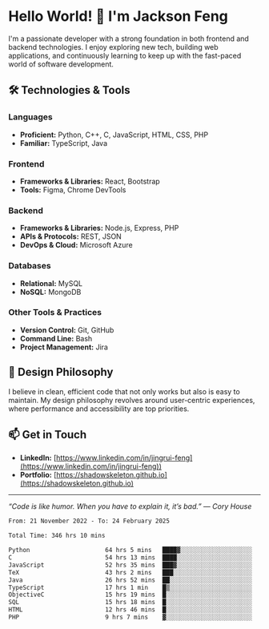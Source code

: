 # Hello World! 👋 I'm Jackson Feng

I'm a passionate developer with a strong foundation in both frontend and backend technologies. I enjoy exploring new tech, building web applications, and continuously learning to keep up with the fast-paced world of software development.

## 🛠 Technologies & Tools

### Languages
- **Proficient:** Python, C++, C, JavaScript, HTML, CSS, PHP
- **Familiar:** TypeScript, Java

### Frontend
- **Frameworks & Libraries:** React, Bootstrap
- **Tools:** Figma, Chrome DevTools

### Backend
- **Frameworks & Libraries:** Node.js, Express, PHP
- **APIs & Protocols:** REST, JSON
- **DevOps & Cloud:** Microsoft Azure

### Databases
- **Relational:** MySQL
- **NoSQL:** MongoDB

### Other Tools & Practices
- **Version Control:** Git, GitHub
- **Command Line:** Bash
- **Project Management:** Jira


## 🎨 Design Philosophy

I believe in clean, efficient code that not only works but also is easy to maintain. My design philosophy revolves around user-centric experiences, where performance and accessibility are top priorities.

## 📫 Get in Touch

- **LinkedIn:** [https://www.linkedin.com/in/jingrui-feng](https://www.linkedin.com/in/jingrui-feng))
- **Portfolio:** [https://shadowskeleton.github.io](https://shadowskeleton.github.io)

---

*“Code is like humor. When you have to explain it, it’s bad.” — Cory House*



<!--START_SECTION:waka-->

```txt
From: 21 November 2022 - To: 24 February 2025

Total Time: 346 hrs 10 mins

Python                     64 hrs 5 mins   ████▓░░░░░░░░░░░░░░░░░░░░   18.51 %
C                          54 hrs 13 mins  ████░░░░░░░░░░░░░░░░░░░░░   15.66 %
JavaScript                 52 hrs 35 mins  ███▓░░░░░░░░░░░░░░░░░░░░░   15.19 %
TeX                        43 hrs 2 mins   ███░░░░░░░░░░░░░░░░░░░░░░   12.43 %
Java                       26 hrs 52 mins  ██░░░░░░░░░░░░░░░░░░░░░░░   07.76 %
TypeScript                 17 hrs 1 min    █▒░░░░░░░░░░░░░░░░░░░░░░░   04.92 %
ObjectiveC                 15 hrs 19 mins  █░░░░░░░░░░░░░░░░░░░░░░░░   04.43 %
SQL                        15 hrs 18 mins  █░░░░░░░░░░░░░░░░░░░░░░░░   04.42 %
HTML                       12 hrs 46 mins  █░░░░░░░░░░░░░░░░░░░░░░░░   03.69 %
PHP                        9 hrs 7 mins    ▓░░░░░░░░░░░░░░░░░░░░░░░░   02.64 %
```

<!--END_SECTION:waka-->

